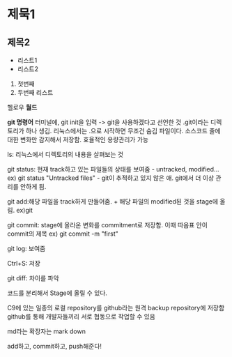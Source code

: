 # 제묵1
## 제목2

- 리스트1
- 리스트2

1. 첫번째
2. 두번째 리스트

헬로우 **월드**

**git 명령어**
터미널에, git init을 입력
-> git을 사용하겠다고 선언한 것
.git이라는 디렉토리가 하나 생김. 리눅스에서는 .으로 시작하면 무조건 숨김 파일이다.
소스코드 줄에 대한 변화만 감지해서 저장함. 효율적인 용량관리가 가능

ls: 리눅스에서 디렉토리의 내용을 살펴보는 것

git status: 현재 track하고 있는 파일들의 상태를 보여줌 - untracked, modified...
ex) git status
"Untracked files" - git이 추적하고 있지 않은 애. git에서 더 이상 관리를 안하게 됨.

git add:해당 파일을 track하게 만들어줌. + 해당 파일의 modified된 것을 stage에 올림.
ex)git 

git commit: stage에 올라온 변화를 commitment로 저장함. 이때 따옴표 안이 commit의 제목
ex) git commit -m "first"

git log: 보여줌

Ctrl+S: 저장

git diff: 차이를 파악

코드를 분리해서 Stage에 올릴 수 있다.

C9에 있는 일종의 로컬 repository를 github라는 원격 backup repository에 저장함
github를 통해 개발자들끼리 서로 협동으로 작업할 수 있음

md라는 확장자는 mark down

add하고, commit하고, push해준다!

